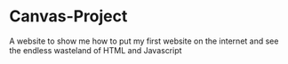 # Canvas-Project
A website to show me how to put my first website on the internet and see the endless wasteland of HTML and Javascript
